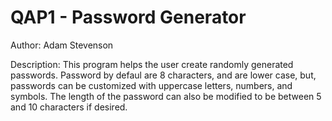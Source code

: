 # QAP1 - Password Generator

Author: Adam Stevenson

Description: This program helps the user create randomly generated passwords. Password by defaul are 8 characters, and are lower case, but, passwords can be customized with uppercase letters, numbers, and symbols. The length of the password can also be modified to be between 5 and 10 characters if desired.
